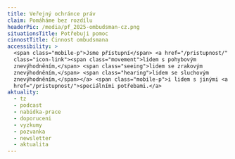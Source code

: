 ```yaml
---
title: Veřejný ochránce práv
claim: Pomáháme bez rozdílu
headerPic: /media/pf_2025-ombudsman-cz.png
situationsTitle: Potřebuji pomoc
cinnostTitle: Činnost ombudsmana
accessibility: >
  <span class="mobile-p">Jsme přístupní</span> <a href="/pristupnost/"
  class="icon-link"><span class="movement">lidem s pohybovým
  znevýhodněním,</span> <span class="seeing">lidem se zrakovým
  znevýhodněním,</span> <span class="hearing">lidem se sluchovým
  znevýhodněním,</span></a> <span class="mobile-p">i lidem s jinými <a
  href="/pristupnost/">speciálními potřebami.</a>
aktuality:
  - tz
  - podcast
  - nabidka-prace
  - doporuceni
  - vyzkumy
  - pozvanka
  - newsletter
  - aktualita
---
```

